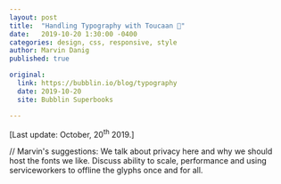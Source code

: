 ```yaml
---
layout: post
title:  "Handling Typography with Toucaan 📏"
date:   2019-10-20 1:30:00 -0400
categories: design, css, responsive, style
author: Marvin Danig
published: true

original:
  link: https://bubblin.io/blog/typography
  date: 2019-10-20
  site: Bubblin Superbooks

---
```


[Last update: October, 20<sup>th</sup> 2019.]

// Marvin's suggestions: We talk about privacy here and why we should host the fonts we like. Discuss ability to scale, performance and using serviceworkers to offline the glyphs once and for all.